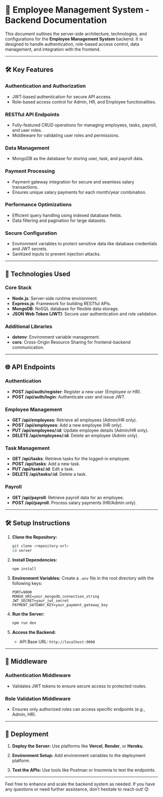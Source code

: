 

# 🚀 Employee Management System - Backend Documentation

This document outlines the server-side architecture, technologies, and configurations for the **Employee Management System** backend. It is designed to handle authentication, role-based access control, data management, and integration with the frontend.

---

## 🛠️ Key Features

### Authentication and Authorization
- JWT-based authentication for secure API access.
- Role-based access control for Admin, HR, and Employee functionalities.

### RESTful API Endpoints
- Fully-featured CRUD operations for managing employees, tasks, payroll, and user roles.
- Middleware for validating user roles and permissions.

### Data Management
- MongoDB as the database for storing user, task, and payroll data.

### Payment Processing
- Payment gateway integration for secure and seamless salary transactions.
- Ensures unique salary payments for each month/year combination.

### Performance Optimizations
- Efficient query handling using indexed database fields.
- Data filtering and pagination for large datasets.

### Secure Configuration
- Environment variables to protect sensitive data like database credentials and JWT secrets.
- Sanitized inputs to prevent injection attacks.

---

## 🔨 Technologies Used

### Core Stack
- **Node.js**: Server-side runtime environment.
- **Express.js**: Framework for building RESTful APIs.
- **MongoDB**: NoSQL database for flexible data storage.
- **JSON Web Token (JWT)**: Secure user authentication and role validation.

### Additional Libraries

- **dotenv**: Environment variable management.
- **cors**: Cross-Origin Resource Sharing for frontend-backend communication.


---


## 🌐 API Endpoints

### Authentication
- **POST /api/auth/register**: Register a new user (Employee or HR).
- **POST /api/auth/login**: Authenticate user and issue JWT.

### Employee Management
- **GET /api/employees**: Retrieve all employees (Admin/HR only).
- **POST /api/employees**: Add a new employee (HR only).
- **PUT /api/employees/:id**: Update employee details (Admin/HR only).
- **DELETE /api/employees/:id**: Delete an employee (Admin only).

### Task Management
- **GET /api/tasks**: Retrieve tasks for the logged-in employee.
- **POST /api/tasks**: Add a new task.
- **PUT /api/tasks/:id**: Edit a task.
- **DELETE /api/tasks/:id**: Delete a task.

### Payroll
- **GET /api/payroll**: Retrieve payroll data for an employee.
- **POST /api/payroll**: Process salary payments (HR/Admin only).

---

## 🛠️ Setup Instructions

1. **Clone the Repository:**
   ```bash
   git clone <repository-url>
   cd server
   ```

2. **Install Dependencies:**
   ```bash
   npm install
   ```

3. **Environment Variables:**
   Create a `.env` file in the root directory with the following keys:
   ```env
   PORT=9000
   MONGO_URI=your_mongodb_connection_string
   JWT_SECRET=your_jwt_secret
   PAYMENT_GATEWAY_KEY=your_payment_gateway_key
   ```

4. **Run the Server:**
   ```bash
   npm run dev
   ```

5. **Access the Backend:**
   - API Base URL: `http://localhost:9000`

---

## 🔐 Middleware

### Authentication Middleware
- Validates JWT tokens to ensure secure access to protected routes.

### Role Validation Middleware
- Ensures only authorized roles can access specific endpoints (e.g., Admin, HR).

---

## 🚀 Deployment

1. **Deploy the Server:**
   Use platforms like **Vercel**, **Render**, or **Heroku**.

2. **Environment Setup:**
   Add environment variables to the deployment platform.

3. **Test the APIs:**
   Use tools like Postman or Insomnia to test the endpoints.

---

Feel free to enhance and scale the backend system as needed. If you have any questions or need further assistance, don’t hesitate to reach out! 😊
